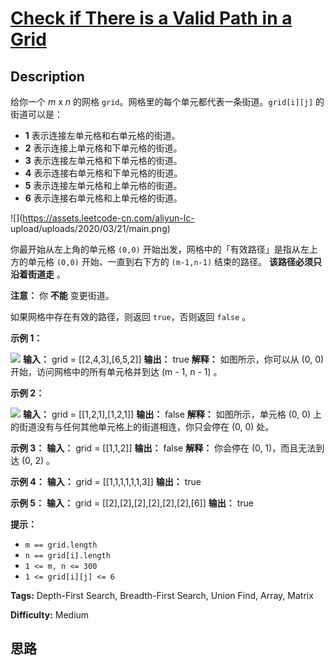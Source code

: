 # [Check if There is a Valid Path in a Grid][title]

## Description

给你一个 _m_ x _n_ 的网格 `grid`。网格里的每个单元都代表一条街道。`grid[i][j]` 的街道可以是：

  * **1** 表示连接左单元格和右单元格的街道。
  * **2** 表示连接上单元格和下单元格的街道。
  * **3**  表示连接左单元格和下单元格的街道。
  * **4** 表示连接右单元格和下单元格的街道。
  * **5** 表示连接左单元格和上单元格的街道。
  * **6** 表示连接右单元格和上单元格的街道。

![](https://assets.leetcode-cn.com/aliyun-lc-
upload/uploads/2020/03/21/main.png)

你最开始从左上角的单元格 `(0,0)` 开始出发，网格中的「有效路径」是指从左上方的单元格 `(0,0)` 开始、一直到右下方的 `(m-1,n-1)`
结束的路径。 **该路径必须只沿着街道走** 。

**注意：** 你 **不能** 变更街道。

如果网格中存在有效的路径，则返回 `true`，否则返回 `false` 。



**示例 1：**

![](https://assets.leetcode-cn.com/aliyun-lc-upload/uploads/2020/03/21/e1.png)
            **输入：** grid = [[2,4,3],[6,5,2]]    **输出：** true    **解释：** 如图所示，你可以从 (0, 0) 开始，访问网格中的所有单元格并到达 (m - 1, n - 1) 。    

**示例 2：**

![](https://assets.leetcode-cn.com/aliyun-lc-upload/uploads/2020/03/21/e2.png)
            **输入：** grid = [[1,2,1],[1,2,1]]    **输出：** false    **解释：** 如图所示，单元格 (0, 0) 上的街道没有与任何其他单元格上的街道相连，你只会停在 (0, 0) 处。    

**示例 3：**
            **输入：** grid = [[1,1,2]]    **输出：** false    **解释：** 你会停在 (0, 1)，而且无法到达 (0, 2) 。    

**示例 4：**
            **输入：** grid = [[1,1,1,1,1,1,3]]    **输出：** true    

**示例 5：**
            **输入：** grid = [[2],[2],[2],[2],[2],[2],[6]]    **输出：** true    



**提示：**

  * `m == grid.length`
  * `n == grid[i].length`
  * `1 <= m, n <= 300`
  * `1 <= grid[i][j] <= 6`


**Tags:** Depth-First Search, Breadth-First Search, Union Find, Array, Matrix

**Difficulty:** Medium

## 思路

[title]: https://leetcode-cn.com/problems/check-if-there-is-a-valid-path-in-a-grid
